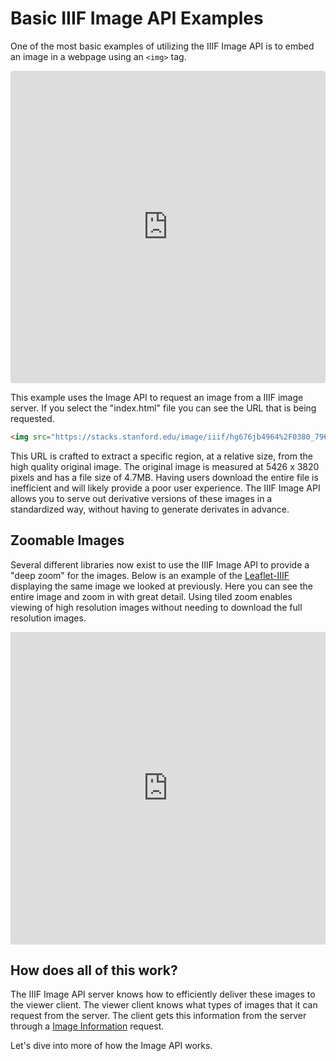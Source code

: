 # Basic IIIF Image API Examples

One of the most basic examples of utilizing the IIIF Image API is to embed an image in a webpage using an `<img>` tag.

<iframe src="https://codesandbox.io/embed/4ryj6vnno9" style="width:100%; height:500px; border:0; border-radius: 4px; overflow:hidden;" sandbox="allow-modals allow-forms allow-popups allow-scripts allow-same-origin"></iframe>

This example uses the Image API to request an image from a IIIF image server. If you select the "index.html" file you can see the URL that is being requested.

```html
<img src="https://stacks.stanford.edu/image/iiif/hg676jb4964%2F0380_796-44/1015,1460,799,824/pct:50/0/default.jpg">
```

This URL is crafted to extract a specific region, at a relative size, from the high quality original image. The original image is measured at 5426 x 3820 pixels and has a file size of 4.7MB. Having users download the entire file is inefficient and will likely provide a poor user experience. The IIIF Image API allows you to serve out derivative versions of these images in a standardized way, without having to generate derivates in advance.

## Zoomable Images
Several different libraries now exist to use the IIIF Image API to provide a "deep zoom" for the images. Below is an example of the [Leaflet-IIIF](https://github.com/mejackreed/Leaflet-IIIF) displaying the same image we looked at previously. Here you can see the entire image and zoom in with great detail. Using tiled zoom enables viewing of high resolution images without needing to download the full resolution images.

<iframe
  src="https://mejackreed.github.io/Leaflet-IIIF/examples/index.html?url=https://stacks.stanford.edu/image/iiif/hg676jb4964%2F0380_796-44/info.json"
  frameborder="0" width="100%" height="500px">
</iframe>

## How does all of this work?
The IIIF Image API server knows how to efficiently deliver these images to the viewer client. The viewer client knows what types of images that it can request from the server. The client gets this information from the server through a [Image Information](http://iiif.io/api/image/2.1/#image-information) request.

Let's dive into more of how the Image API works.
